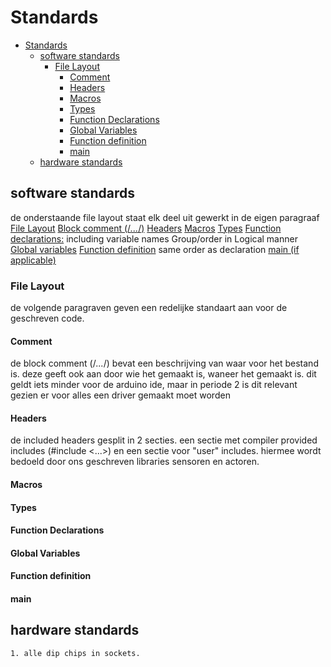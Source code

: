 # Standards

<!--toc:start-->
- [Standards](#standards)
  - [software standards](#software-standards)
    - [File Layout](#file-layout)
      - [Comment](#comment)
      - [Headers](#headers)
      - [Macros](#macros)
      - [Types](#types)
      - [Function Declarations](#function-declarations)
      - [Global Variables](#global-variables)
      - [Function definition](#function-definition)
      - [main](#main)
  - [hardware standards](#hardware-standards)
<!--toc:end-->

## software standards
de onderstaande file layout staat elk deel uit gewerkt in de eigen paragraaf
    [File Layout](#file-layout)
        [Block comment (/*...*/)](#Comment)
        [Headers](#headers)
        [Macros](#macros)
        [Types](#types)
        [Function declarations:](#function-declarations)
            including variable names
            Group/order in Logical manner 
        [Global variables](#global-variables)
        [Function definition](#function-definition)
            same order as declaration
        [main (if applicable)](#main)

### File Layout
de volgende paragraven geven een redelijke standaart aan voor de geschreven code.

#### Comment
de block comment (/*...*/) bevat een beschrijving van waar voor het bestand is.
deze geeft ook aan door wie het gemaakt is, waneer het gemaakt is. dit geldt iets minder voor de arduino ide, maar in periode 2 is dit relevant gezien er voor alles een driver gemaakt moet worden


#### Headers
de included headers gesplit in 2 secties. een sectie met compiler provided includes (#include <...>)
en een sectie voor "user" includes. hiermee wordt bedoeld door ons geschreven libraries sensoren en actoren.

#### Macros

#### Types

#### Function Declarations

#### Global Variables

#### Function definition

#### main



## hardware standards
    1. alle dip chips in sockets.


